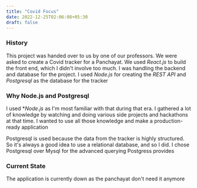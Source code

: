 ```yaml
---
title: "Covid Focus"
date: 2022-12-25T02:06:08+05:30
draft: false
---
```


### History

This project was handed over to us by one of our professors. We were asked to create a Covid tracker for a Panchayat. We used *React.js* to build the front end, which I didn't involve too much. I was handling the backend and database for the project. I used *Node.js* for creating the *REST API* and *Postgresql* as the database for the tracker

### Why Node.js and Postgresql

I used **Node.js* as I'm most familiar with that during that era. I gathered a lot of knowledge by watching and doing various side projects and hackathons at that time. I wanted to use all those knowledge and make a production-ready application

Postgresql is used because the data from the tracker is highly structured. So it's always a good idea to use a relational database, and so I did. I chose Postgresql over Mysql for the advanced querying Postgress provides

### Current State

The application is currently down as the panchayat don't need it anymore
